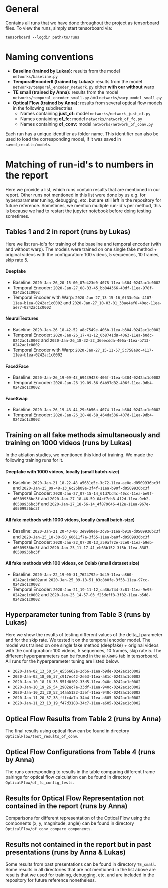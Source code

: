 # General
Contains all runs that we have done throughout the project as tensorboard files.
To view the runs, simply start tensorboard via:

`tensorboard --logdir path/to/runs`

# Naming conventions

- <b>Baseline (trained by Lukas):</b> results from the model `networks/baseline.py`
- <b>TemporalEncoderII (trained by Lukas):</b> results from the model `networks/temporal_encoder_network.py` either <b>with our without</b> warp
- <b>TE small (trained by Anna):</b> results from the model `networks/temporal_encoder_small.py` and `networks/warp_model_small.py`
- <b>Optical Flow (trained by Anna):</b> results from several optical flow models in the following subdirectries
    - Names containing <b>just\_of:</b> model `networks/network_just_of.py` 
    - Names containing <b>of\_fc:</b> model `networks/network_of_fc.py`
    - Names containing <b>of\_conv:</b> model `networks/network_of_conv.py`

Each run has a unique identifier as folder name. This identifier can also be used to load the corresponding model, if it was saved in `saved_results/models`.

# Matching of run-id's to numbers in the report
Here we provide a list, which runs contain results that are mentioned in our report. Other runs not mentioned in this list were done by us e.g. for hyperparameter tuning, debugging, etc. but are still left in the repository for future reference. Sometimes, we mention multiple run-id's per method, this is because we had to restart the jupyter notebook before doing testing sometimes.

## Tables 1 and 2 in report (runs by Lukas)
Here we list run-id's for training of the baseline and temporal encoder (with and without warp).
The models were trained on one single fake method + original videos with the configuration: 100 videos, 5 sequences, 10 frames, skip rate 5.

#### Deepfake
- Baseline: `2020-Jan-26_20-15-00_87e423d0-4078-11ea-b304-0242ac1c0002`
- Temporal Encoder: `2020-Jan-27_08-33-45_bb844366-40df-11ea-978f-0242ac1c0002`
- Temporal Encoder with Warp: `2020-Jan-27_13-15-16_0f33c94c-4107-11ea-b1ea-0242ac1c0002` and `2020-Jan-27_10-03-01_33ae4af6-40ec-11ea-ae77-0242ac1c0002`

#### NeuralTextures
- Baseline: `2020-Jan-26_18-42-52_a8c7549e-406b-11ea-b304-0242ac1c0002`
- Temporal Encoder: `2020-Jan-26_17-41-12_0b8741d8-4063-11ea-b0dc-0242ac1c0002` and `2020-Jan-26_18-32-32_36eecdda-406a-11ea-b713-0242ac1c0002`
- Temporal Encoder with Warp: `2020-Jan-27_15-11-57_5c758a8c-4117-11ea-b1ea-0242ac1c0002`

#### Face2Face
- Baseline: `2020-Jan-26_19-09-43_69439428-406f-11ea-b304-0242ac1c0002`
- Temporal Encoder: `2020-Jan-26_19-09-36_64b97d82-406f-11ea-9db4-0242ac1c0002`

#### FaceSwap
- Baseline: `2020-Jan-26_19-43-44_29c5b56a-4074-11ea-b304-0242ac1c0002`
- Temporal Encoder: `2020-Jan-26_20-48-58_464da536-407d-11ea-9db4-0242ac1c0002`

## Training on all fake methods simultaneously and training on 1000 videos (runs by Lukas)
In the ablation studies, we mentioned this kind of training. We made the following training runs for it.

#### Deepfake with 1000 videos, locally (small batch-size)
- Baseline: `2020-Jan-21_18-22-48_a5631e5c-3c72-11ea-ae0e-d0509936bc3f` and `2020-Jan-25_09-48-13_6c26b09e-3f4f-11ea-b90f-d0509936bc3f`
- Temporal Encoder: `2020-Jan-27_07-15-14_61d7bd4c-40cc-11ea-be9f-d0509936bc3f` and `2020-Jan-27_18-46-59_04cf7cb8-412d-11ea-9eb2-d0509936bc3f` and `2020-Jan-27_18-56-14_4f879646-412e-11ea-967e-d0509936bc3f`

#### All fake methods with 1000 videos, locally (small batch-size)
- Baseline: `2020-Jan-21_20-43-06_3e99b0ee-3c86-11ea-b918-d0509936bc3f` and `2020-Jan-25_10-30-50_60611f7a-3f55-11ea-ba0f-d0509936bc3f`
- Temporal Encoder: `2020-Jan-22_07-30-13_a59af72e-3ce0-11ea-b9eb-d0509936bc3f` and `2020-Jan-25_11-17-41_eb63b152-3f5b-11ea-8387-d0509936bc3f`

#### All fake methods with 100 videos, on Colab (small dataset size)
- Baseline: `2020-Jan-22_19-00-31_7624792e-3d49-11ea-a860-0242ac1c0002`and `2020-Jan-25_09-18-51_b3c8b0fe-3f53-11ea-97cc-0242ac1c0002`
- Temporal Encoder: `2020-Jan-21_19-11-12_ca36a744-3c81-11ea-9e95-0242ac1c0002` and `2020-Jan-25_14-57-03_f25deff8-3f82-11ea-b5d8-0242ac1c0002`

## Hyperparameter tuning from Table 3 (runs by Lukas)
Here we show the results of testing different values of the delta_t parameter and for the skip rate. We tested it on the temporal encoder model. The model was trained on one single fake method (deepfake) + original videos with the configuration: 100 videos, 5 sequences, 10 frames, skip rate 5. The different hyperparameters can be found in the `HPARAMS` tab in tensorboard. All runs for the hyperparameter tuning are listed below.

- `2020-Jan-02_13_50_54_e556662e-2d66-11ea-b9de-0242ac1c0002`
- `2020-Jan-03_18_06_37_c917ec42-2e53-11ea-a81c-0242ac1c0002`
- `2020-Jan-10_18_16_33_551d0f02-33d5-11ea-940c-0242ac1c0002`
- `2020-Jan-10_19_26_54_2902ec7a-33df-11ea-940c-0242ac1c0002`
- `2020-Jan-10_21_20_52_14aa5122-33ef-11ea-940c-0242ac1c0002`
- `2020-Jan-11_20_57_38_fffc4a7a-34b4-11ea-a605-0242ac1c0002`
- `2020-Jan-11_23_13_19_f47d3188-34c7-11ea-a605-0242ac1c0002`

## Optical Flow Results from Table 2 (runs by Anna)
The final results using optical flow can be found in directory `OpticalFlow/test_results_of_conv`.

## Optical Flow Configurations from Table 4 (runs by Anna)
The runs corresponding to results in the table comparing different frame pairings for optical flow calculation can be found in directory `OpticalFlow/of_fc_config_tests`.

## Results for Optical Flow Representation not contained in the report (runs by Anna)
Comparisons for different representation of the Optical Flow using the components (x, y, magnitude, angle) can be found in directory `OpticalFlow/of_conv_compare_components`.

## Results not contained in the report but in past presentations (runs by Anna & Lukas)
Some results from past presentations can be found in directory `TE_small`. Some results in all directories that are not mentioned in the list above are results that we used for training, debugging, etc. and are included in the repository for future reference nonetheless.



